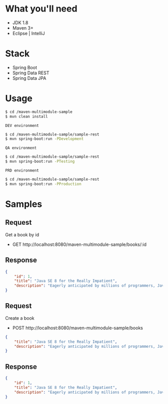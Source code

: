 # What you'll need
* JDK 1.8
* Maven 3+
* Eclipse | IntelliJ

# Stack
* Spring Boot
* Spring Data REST
* Spring Data JPA

# Usage

```bash
$ cd /maven-multimodule-sample
$ mvn clean install
```

`DEV environment`
```bash
$ cd /maven-multimodule-sample/sample-rest
$ mvn spring-boot:run -PDevelopment
```

`QA environment`
```bash
$ cd /maven-multimodule-sample/sample-rest
$ mvn spring-boot:run -PTesting
```

`PRD environment`
```bash
$ cd /maven-multimodule-sample/sample-rest
$ mvn spring-boot:run -PProduction
```

# Samples
## Request
Get a book by id
* GET http://localhost:8080/maven-multimodule-sample/books/:id

## Response
```json
{
    "id": 1,
    "title": "Java SE 8 for the Really Impatient",
    "description": "Eagerly anticipated by millions of programmers, Java SE 8 is the most important Java update in many years."
}
```

## Request
Create a book
* POST http://localhost:8080/maven-multimodule-sample/books

```json
{
    "title": "Java SE 8 for the Really Impatient",
    "description": "Eagerly anticipated by millions of programmers, Java SE 8 is the most important Java update in many years."
}
```

## Response
```json
{
    "id": 1,
    "title": "Java SE 8 for the Really Impatient",
    "description": "Eagerly anticipated by millions of programmers, Java SE 8 is the most important Java update in many years."
}
```